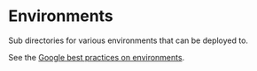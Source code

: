 # Environments

Sub directories for various environments that can be deployed to.

See the [Google best practices on environments][environments].

[environments]: https://cloud.google.com/docs/terraform/best-practices-for-terraform#environment-directories
